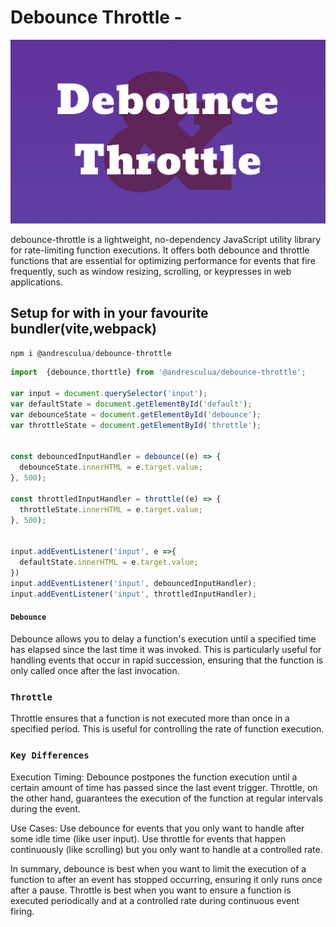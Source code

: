 # Debounce Throttle -  

![hero](https://raw.githubusercontent.com/andresclua/debounce-throttle/main/public/debounce-cover.png)

debounce-throttle is a lightweight, no-dependency JavaScript utility library for rate-limiting function executions. It offers both debounce and throttle functions that are essential for optimizing performance for events that fire frequently, such as window resizing, scrolling, or keypresses in web applications.



## Setup for with in your favourite bundler(vite,webpack)
``` js
npm i @andresculua/debounce-throttle
```
``` js
import  {debounce,thorttle} from '@andresculua/debounce-throttle';

var input = document.querySelector('input');
var defaultState = document.getElementById('default');
var debounceState = document.getElementById('debounce');
var throttleState = document.getElementById('throttle');


const debouncedInputHandler = debounce((e) => {
  debounceState.innerHTML = e.target.value;
}, 500);

const throttledInputHandler = throttle((e) => {
  throttleState.innerHTML = e.target.value;
}, 500);


input.addEventListener('input', e =>{
  defaultState.innerHTML = e.target.value; 
})
input.addEventListener('input', debouncedInputHandler);
input.addEventListener('input', throttledInputHandler);
```

#### `Debounce`

Debounce allows you to delay a function's execution until a specified time has elapsed since the last time it was invoked. This is particularly useful for handling events that occur in rapid succession, ensuring that the function is only called once after the last invocation.

### `Throttle`

Throttle ensures that a function is not executed more than once in a specified period. This is useful for controlling the rate of function execution.

### `Key Differences`

Execution Timing: Debounce postpones the function execution until a certain amount of time has passed since the last event trigger. Throttle, on the other hand, guarantees the execution of the function at regular intervals during the event.

Use Cases: Use debounce for events that you only want to handle after some idle time (like user input). Use throttle for events that happen continuously (like scrolling) but you only want to handle at a controlled rate.

In summary, debounce is best when you want to limit the execution of a function to after an event has stopped occurring, ensuring it only runs once after a pause. Throttle is best when you want to ensure a function is executed periodically and at a controlled rate during continuous event firing.
